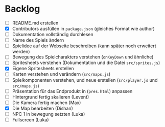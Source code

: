 # Backlog

- [ ] README.md erstellen
- [x] Contributors ausfüllen in `package.json` (gleiches Format wie author)
- [ ] Dokumentation vollständig durchlesen
- [ ] Name des Spiels ändern
- [ ] Spielidee auf der Webseite beschreiben (kann später noch erweitert werden)
- [ ] Bewegung des Spielcharakters verstehen (`onKeyDown` und ähnliche)
- [ ] Spritesheets verstehen (Dokumentation und die Datei `src/sprites.js`)
- [x] Eigene Spritesheets erstellen
- [ ] Karten verstehen und verändern (`src/maps.js`)
- [ ] Spielkomponenten verstehen, und neue erstellen (`src/player.js` und
      `src/maps.js`)
- [ ] Präsentation für das Endprodukt in (`pres.html`) anpassen
- [ ] Hintergrund fertig skalieren (Levent)
- [ ] Die Kamera fertig machen (Max)
- [x] Die Map bearbeiten (Dishan)
- [ ] NPC 1 in bewegung setzten (Luka)
- [ ] Fullscreen (Luka)
